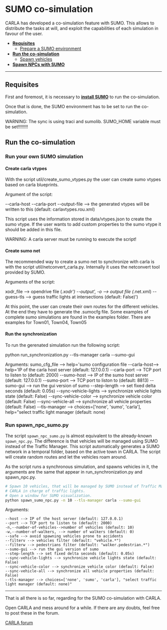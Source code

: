 
# SUMO co-simulation 
CARLA has developed a co-simulation feature with SUMO. This allows to distribute the tasks at will, and exploit the capabilities of each simulation in favour of the user.

*   [__Requisites__](#requisites)
	*   [Prepare a SUMO environment](#prepare-a-sumo-environment)
*   [__Run the co-simulation__](#run-the-co-simulation)
	*   [Spawn vehicles](#spawn-vehicles)
*   [__Spawn NPCs with SUMO__](#spawn-npcs-with-sumo)

---
## Requisites

First and foremost, it is necessary to [__install SUMO__](https://sumo.dlr.de/docs/Installing.html) to run the co-simulation.

Once that is done, the SUMO environment has to be set to run the co-simulation.

WARNING: The sync is using traci and sumolib. SUMO_HOME variable must be set!!!!!!!!

## Run the co-simulation

### Run your own SUMO simulation

#### Create carla vtypes

With the script util/create_sumo_vtypes.py the user can create sumo vtypes based on carla blueprints.

Argument of the script:

--carla-host
--carla-port
--output-file --> the generated vtypes will be written to this (default: carlavtypes.rou.xml)

This script uses the information stored in data/vtypes.json to create the sumo vtype. If the user wants to add custom properties to the sumo vtype it should be added in this file.

WARNING: A carla server must be running to execute the script!

#### Create sumo net

The recommended way to create a sumo net to synchronize with carla is with the script util/netconvert_carla.py. Internally it uses the netconvert tool provided by SUMO.

Arguments of the script:

xodr_file --> opendrive file (*.xodr')
--output', -o --> output file (*.net.xml)
--guess-tls --> guess traffic lights at intersections (default: False)')

At this point, the user can create their own routes for the different vehicles. At the end they have to generate the .sumocfg file. Some examples of complete sumo simulations are found in the examples folder. There are examples for Town01, Town04, Town05

#### Run the synchronization

To run the gerenated simulation run the following script:

python run_synchronization.py <SUMOCFG FILE> --tls-manager carla --sumo-gui

Arguments:
sumo_cfg_file --> help='sumo configuration file
--carla-host--> help='IP of the carla host server (default: 127.0.0.1)
--carla-port --> TCP port to listen to (default: 2000)
--sumo-host --> IP of the sumo host server (default: 127.0.0.1)
--sumo-port --> TCP port to liston to (default: 8813)
--sumo-gui --> run the gui version of sumo
--step-length --> set fixed delta seconds (default: 0.05s)
--sync-vehicle-lights --> synchronize vehicle lights state (default: False)
--sync-vehicle-color --> synchronize vehicle color (default: False)
--sync-vehicle-all --> synchronize all vehicle properties (default: False)
--tls-manager --> choices=['none', 'sumo', 'carla'], help="select traffic light manager (default: none)
                           
### Run spawn_npc_sumo.py

The script `spawn_npc_sumo.py` is almost equivalent to the already-known `spawn_npc.py`. The difference is that vehicles will be managed using SUMO instead of the Traffic Manager. This script automatically generates a SUMO network in a temporal folder, based on the active town in CARLA. The script will create random routes and let the vehicles roam around.

As the script runs a synchronous simulation, and spawns vehicles in it, the arguments are the same that appear in run_synchronization.py and spawn_npc.py.

```sh
# Spawn 10 vehicles, that will be managed by SUMO instead of Traffic Manager.
# CARLA in charge of traffic lights.
# Open a window for SUMO visualization.
python spawn_sumo_npc.py -n 10 --tls-manager carla --sumo-gui
```

Arguments:

    --host --> IP of the host server (default: 127.0.0.1)
    --port --> TCP port to listen to (default: 2000)
    -n,--number-of-vehicles-->number of vehicles (default: 10)
    -w,--number-of-walkers, --> number of walkers (default: 0)
    --safe --> avoid spawning vehicles prone to accidents
    --filterv --> vehicles filter (default: "vehicle.*")
    --filterw --> pedestrians filter (default: "walker.pedestrian.*")
    --sumo-gui --> run the gui version of sumo
    --step-length --> set fixed delta seconds (default: 0.05s)
    --sync-vehicle-lights --> synchronize vehicle lights state (default: False)
    --sync-vehicle-color --> synchronize vehicle color (default: False)
    --sync-vehicle-all --> synchronize all vehicle properties (default: False)
    --tls-manager --> choices=['none', 'sumo', 'carla'], "select traffic light manager (default: none)"

---

That is all there is so far, regarding for the SUMO co-simulation with CARLA. 

Open CARLA and mess around for a while. If there are any doubts, feel free to post these in the forum. 

<div class="build-buttons">
<p>
<a href="https://forum.carla.org/" target="_blank" class="btn btn-neutral" title="Go to the CARLA forum">
CARLA forum</a>
</p>
</div>

